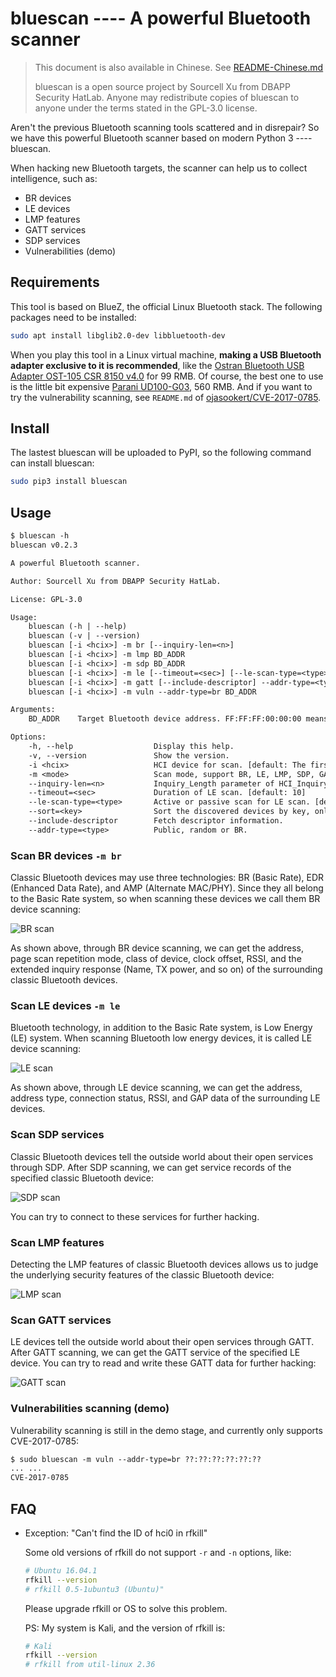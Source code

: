 # bluescan ---- A powerful Bluetooth scanner

> This document is also available in Chinese. See [README-Chinese.md](https://github.com/fO-000/bluescan/blob/master/README-Chinese.md)
>
> bluescan is a open source project by Sourcell Xu from DBAPP Security HatLab. Anyone may redistribute copies of bluescan to anyone under the terms stated in the GPL-3.0 license.

Aren't the previous Bluetooth scanning tools scattered and in disrepair? So we have this powerful Bluetooth scanner based on modern Python 3 ---- bluescan.

When hacking new Bluetooth targets, the scanner can help us to collect intelligence, such as:

* BR devices
* LE devices
* LMP features
* GATT services
* SDP services
* Vulnerabilities (demo)

## Requirements

This tool is based on BlueZ, the official Linux Bluetooth stack. The following packages need to be installed:

```sh
sudo apt install libglib2.0-dev libbluetooth-dev
```

When you play this tool in a Linux virtual machine, **making a USB Bluetooth adapter exclusive to it is recommended**, like the [Ostran Bluetooth USB Adapter OST-105 CSR 8150 v4.0](https://item.taobao.com/item.htm?spm=a230r.1.14.14.21b6705fm5gjj3&id=38948169460&ns=1&abbucket=6#detail) for 99 RMB. Of course, the best one to use is the little bit expensive [Parani UD100-G03](https://item.taobao.com/item.htm?spm=a230r.1.14.16.19bcf4b2koxeWN&id=561488544550&ns=1&abbucket=19#detail), 560 RMB. And if you want to try the vulnerability scanning, see `README.md` of [ojasookert/CVE-2017-0785](https://github.com/ojasookert/CVE-2017-0785).

## Install

The lastest bluescan will be uploaded to PyPI, so the following command can install bluescan:

```sh
sudo pip3 install bluescan
```

## Usage

```txt
$ bluescan -h
bluescan v0.2.3

A powerful Bluetooth scanner.

Author: Sourcell Xu from DBAPP Security HatLab.

License: GPL-3.0

Usage:
    bluescan (-h | --help)
    bluescan (-v | --version)
    bluescan [-i <hcix>] -m br [--inquiry-len=<n>]
    bluescan [-i <hcix>] -m lmp BD_ADDR
    bluescan [-i <hcix>] -m sdp BD_ADDR
    bluescan [-i <hcix>] -m le [--timeout=<sec>] [--le-scan-type=<type>] [--sort=<key>]
    bluescan [-i <hcix>] -m gatt [--include-descriptor] --addr-type=<type> BD_ADDR
    bluescan [-i <hcix>] -m vuln --addr-type=br BD_ADDR

Arguments:
    BD_ADDR    Target Bluetooth device address. FF:FF:FF:00:00:00 means local device.

Options:
    -h, --help                  Display this help.
    -v, --version               Show the version.
    -i <hcix>                   HCI device for scan. [default: The first HCI device]
    -m <mode>                   Scan mode, support BR, LE, LMP, SDP, GATT and vuln.
    --inquiry-len=<n>           Inquiry_Length parameter of HCI_Inquiry command. [default: 8]
    --timeout=<sec>             Duration of LE scan. [default: 10]
    --le-scan-type=<type>       Active or passive scan for LE scan. [default: active]
    --sort=<key>                Sort the discovered devices by key, only support RSSI now. [default: rssi]
    --include-descriptor        Fetch descriptor information.
    --addr-type=<type>          Public, random or BR.
```

### Scan BR devices `-m br`

Classic Bluetooth devices may use three technologies: BR (Basic Rate), EDR (Enhanced Data Rate), and AMP (Alternate MAC/PHY). Since they all belong to the Basic Rate system, so when scanning these devices we call them BR device scanning:

![BR scan](https://github.com/fO-000/bluescan/blob/master/res/example-br-scan.png)

As shown above, through BR device scanning, we can get the address, page scan repetition mode, class of device, clock offset, RSSI, and the extended inquiry response (Name, TX power, and so on) of the surrounding classic Bluetooth devices.

### Scan LE devices `-m le`

Bluetooth technology, in addition to the Basic Rate system, is Low Energy (LE) system. When scanning Bluetooth low energy devices, it is called LE device scanning:

![LE scan](https://github.com/fO-000/bluescan/blob/master/res/example-le-scan.png)

As shown above, through LE device scanning, we can get the address, address type, connection status, RSSI, and GAP data of the surrounding LE devices.

### Scan SDP services

Classic Bluetooth devices tell the outside world about their open services through SDP. After SDP scanning, we can get service records of the specified classic Bluetooth device:

![SDP scan](https://github.com/fO-000/bluescan/blob/master/res/example-sdp-scan.png)

You can try to connect to these services for further hacking.

### Scan LMP features

Detecting the LMP features of classic Bluetooth devices allows us to judge the underlying security features of the classic Bluetooth device:

![LMP scan](https://github.com/fO-000/bluescan/blob/master/res/example-lmp-scan.png)

### Scan GATT services

LE devices tell the outside world about their open services through GATT. After GATT scanning, we can get the GATT service of the specified LE device. You can try to read and write these GATT data for further hacking:

![GATT scan](https://github.com/fO-000/bluescan/blob/master/res/example-gatt-scan.png)

### Vulnerabilities scanning (demo)

Vulnerability scanning is still in the demo stage, and currently only supports CVE-2017-0785:

```txt
$ sudo bluescan -m vuln --addr-type=br ??:??:??:??:??:??
... ...
CVE-2017-0785
```

## FAQ

* Exception: "Can't find the ID of hci0 in rfkill"

  Some old versions of rfkill do not support `-r` and `-n` options, like:
  
  ```sh
  # Ubuntu 16.04.1
  rfkill --version
  # rfkill 0.5-1ubuntu3 (Ubuntu)"
  ```
  
  Please upgrade rfkill or OS to solve this problem.

  PS: My system is Kali, and the version of rfkill is:
  
  ```sh
  # Kali
  rfkill --version
  # rfkill from util-linux 2.36
  ```
